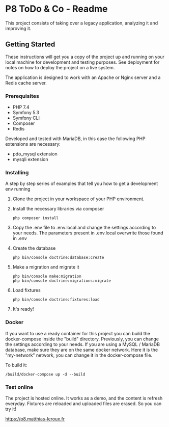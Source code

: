# P8 ToDo & Co - Readme

This project consists of taking over a legacy application, analyzing it and improving it.

## Getting Started

These instructions will get you a copy of the project up and running on your local machine for development and testing purposes. See deployment for notes on how to deploy the project on a live system.

The application is designed to work with an Apache or Nginx server and a Redis cache server.

### Prerequisites

-  PHP 7.4
-  Symfony 5.3
-  Symfony CLI
-  Composer
-  Redis

Developed and tested with MariaDB, in this case the following PHP extensions are necessary:

-  pdo_mysql extension
-  mysqli extension

### Installing

A step by step series of examples that tell you how to get a development env running

1) Clone the project in your workspace of your PHP environment.

2) Install the necessary libraries via composer
   ```
   php composer install
   ```

3) Copy the .env file to .env.local and change the settings according to your needs. The parameters present in .env.local overwrite those found in .env

4) Create the database
   ```
   php bin/console doctrine:database:create
   ```

5) Make a migration and migrate it
   ```
   php bin/console make:migration
   php bin/console doctrine:migrations:migrate
   ```

6) Load fixtures
   ```
   php bin/console doctrine:fixtures:load
   ```
   
9) It's ready!

### Docker

If you want to use a ready container for this project you can build the docker-compose inside the "build" directory. Previously, you can
change the settings according to your needs.
If you are using a MySQL / MariaDB database, make sure they are on the same docker network. Here it is the "my-network" network, you can change it in the docker-compose file.

To build it:
   ```
   /build/docker-compose up -d --build
   ```
### Test online

The project is hosted online. It works as a demo, and the content is refresh everyday. Fixtures are reloaded and uploaded files are erased.
So you can try it!

https://p8.matthias-leroux.fr


